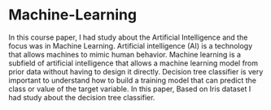 # Machine-Learning
In this course paper, I had study about the Artificial Intelligence and the focus was in Machine
Learning. Artificial intelligence (AI) is a technology that allows machines to mimic human behavior.
Machine learning is a subfield of artificial intelligence that allows a machine learning model from
prior data without having to design it directly. Decision tree classifier is very important to understand
how to build a training model that can predict the class or value of the target variable. In this paper,
Based on Iris dataset I had study about the decision tree classifier.
